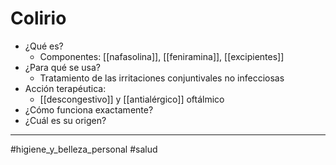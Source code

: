 # Colirio

- ¿Qué es?
	- Componentes: [[nafasolina]], [[feniramina]], [[excipientes]]
- ¿Para qué se usa?
	- Tratamiento de las irritaciones conjuntivales no infecciosas
- Acción terapéutica:
	- [[descongestivo]] y [[antialérgico]] oftálmico
- ¿Cómo funciona exactamente?
- ¿Cuál es su origen?

---
#higiene_y_belleza_personal #salud
